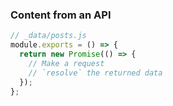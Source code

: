 ### Content from an API

```js
// _data/posts.js
module.exports = () => {
  return new Promise(() => {
    // Make a request
    // `resolve` the returned data
  });
};
```
